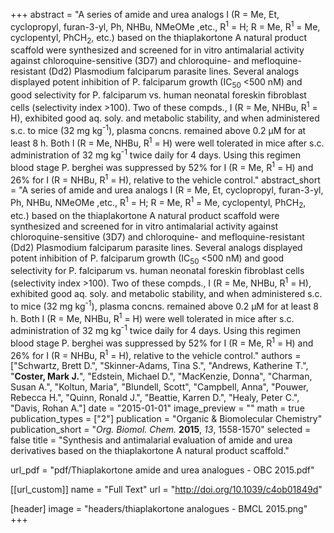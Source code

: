+++
abstract = "A series of amide and urea analogs I (R = Me, Et, cyclopropyl, furan-3-yl, Ph, NHBu, NMeOMe ,etc., R<sup>1</sup> = H; R = Me, R<sup>1</sup> = Me, cyclopentyl, PhCH<sub>2</sub>, etc.) based on the thiaplakortone A natural product scaffold were synthesized and screened for in vitro antimalarial activity against chloroquine-sensitive (3D7) and chloroquine- and mefloquine-resistant (Dd2) Plasmodium falciparum parasite lines.  Several analogs displayed potent inhibition of P. falciparum growth (IC<sub>50</sub> <500 nM) and good selectivity for P. falciparum vs. human neonatal foreskin fibroblast cells (selectivity index >100).  Two of these compds., I (R = Me, NHBu, R<sup>1</sup> = H), exhibited good aq. soly. and metabolic stability, and when administered s.c. to mice (32 mg kg<sup>-1</sup>), plasma concns. remained above 0.2 μM for at least 8 h.  Both I (R = Me, NHBu, R<sup>1</sup> = H) were well tolerated in mice after s.c. administration of 32 mg kg<sup>-1</sup> twice daily for 4 days.  Using this regimen blood stage P. berghei was suppressed by 52% for I (R = Me, R<sup>1</sup> = H) and 26% for I (R = NHBu, R<sup>1</sup> = H), relative to the vehicle control."
abstract_short = "A series of amide and urea analogs I (R = Me, Et, cyclopropyl, furan-3-yl, Ph, NHBu, NMeOMe ,etc., R<sup>1</sup> = H; R = Me, R<sup>1</sup> = Me, cyclopentyl, PhCH<sub>2</sub>, etc.) based on the thiaplakortone A natural product scaffold were synthesized and screened for in vitro antimalarial activity against chloroquine-sensitive (3D7) and chloroquine- and mefloquine-resistant (Dd2) Plasmodium falciparum parasite lines.  Several analogs displayed potent inhibition of P. falciparum growth (IC<sub>50</sub> <500 nM) and good selectivity for P. falciparum vs. human neonatal foreskin fibroblast cells (selectivity index >100).  Two of these compds., I (R = Me, NHBu, R<sup>1</sup> = H), exhibited good aq. soly. and metabolic stability, and when administered s.c. to mice (32 mg kg<sup>-1</sup>), plasma concns. remained above 0.2 μM for at least 8 h.  Both I (R = Me, NHBu, R<sup>1</sup> = H) were well tolerated in mice after s.c. administration of 32 mg kg<sup>-1</sup> twice daily for 4 days.  Using this regimen blood stage P. berghei was suppressed by 52% for I (R = Me, R<sup>1</sup> = H) and 26% for I (R = NHBu, R<sup>1</sup> = H), relative to the vehicle control."
authors = ["Schwartz, Brett D.", "Skinner-Adams, Tina S.", "Andrews, Katherine T.", "**Coster, Mark J.**", "Edstein, Michael D.", "MacKenzie, Donna", "Charman, Susan A.", "Koltun, Maria", "Blundell, Scott", "Campbell, Anna", "Pouwer, Rebecca H.", "Quinn, Ronald J.", "Beattie, Karren D.", "Healy, Peter C.", "Davis, Rohan A."]
date = "2015-01-01"
image_preview = ""
math = true
publication_types = ["2"]
publication = "Organic & Biomolecular Chemistry"
publication_short = "_Org. Biomol. Chem._ **2015**, _13_, 1558-1570"
selected = false
title = "Synthesis and antimalarial evaluation of amide and urea derivatives based on the thiaplakortone A natural product scaffold."

url_pdf = "pdf/Thiaplakortone amide and urea analogues - OBC 2015.pdf"

[[url_custom]]
  name = "Full Text"
  url = "http://doi.org/10.1039/c4ob01849d"

[header]
image = "headers/thiaplakortone analogues - BMCL 2015.png"
+++

